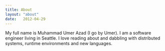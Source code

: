 ```yaml
---
title: About
layout: "about"
date:   2012-04-29
---
```

My full name is Muhammad Umer Azad (I go by Umer). I am a software engineer living in Seattle. I love reading about and dabbling with distributed systems, runtime environments and new languages.
